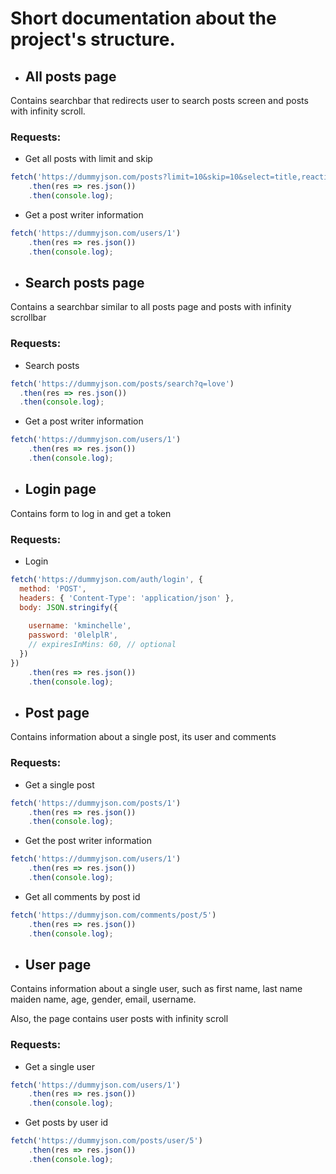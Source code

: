 # Short documentation about the project's structure.

* ## All posts page

Contains searchbar that redirects user to search posts screen and posts with infinity scroll.

### Requests:

* Get all posts with limit and skip
```js
fetch('https://dummyjson.com/posts?limit=10&skip=10&select=title,reactions,userId')
    .then(res => res.json())
    .then(console.log);
```
* Get a post writer information
```js
fetch('https://dummyjson.com/users/1')
    .then(res => res.json())
    .then(console.log);
```

* ## Search posts page

Contains a searchbar similar to all posts page and posts with infinity scrollbar

### Requests:

* Search posts
```js
fetch('https://dummyjson.com/posts/search?q=love')
  .then(res => res.json())
  .then(console.log);
```
* Get a post writer information
```js
fetch('https://dummyjson.com/users/1')
    .then(res => res.json())
    .then(console.log);
```

* ## Login page

Contains form to log in and get a token

### Requests:

* Login
```js
fetch('https://dummyjson.com/auth/login', {
  method: 'POST',
  headers: { 'Content-Type': 'application/json' },
  body: JSON.stringify({
    
    username: 'kminchelle',
    password: '0lelplR',
    // expiresInMins: 60, // optional
  })
})
    .then(res => res.json())
    .then(console.log);
```

* ## Post page

Contains information about a single post, its user and comments

### Requests:

* Get a single post
```js
fetch('https://dummyjson.com/posts/1')
    .then(res => res.json())
    .then(console.log);
```
* Get the post writer information
```js
fetch('https://dummyjson.com/users/1')
    .then(res => res.json())
    .then(console.log);
```
* Get all comments by post id
```js
fetch('https://dummyjson.com/comments/post/5')
    .then(res => res.json())
    .then(console.log);
```

* ## User page

Contains information about a single user, such as first name, last name
maiden name, age, gender, email, username.

Also, the page contains user posts with infinity scroll

### Requests:

* Get a single user
```js
fetch('https://dummyjson.com/users/1')
    .then(res => res.json())
    .then(console.log);
```
* Get posts by user id
```js
fetch('https://dummyjson.com/posts/user/5')
    .then(res => res.json())
    .then(console.log);
```
